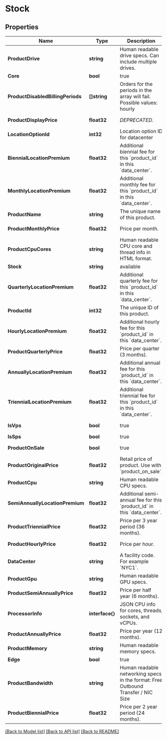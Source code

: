 # Stock

## Properties
Name | Type | Description | Notes
------------ | ------------- | ------------- | -------------
**ProductDrive** | **string** | Human readable drive specs. Can include multiple drives. | [optional] [default to null]
**Core** | **bool** | true|false if core site. | [optional] [default to null]
**ProductDisabledBillingPeriods** | **[]string** | Orders for the periods in the array will fail. Possible values: hourly|monthly|quarterly|semi-annually|biennial|triennial | [optional] [default to null]
**ProductDisplayPrice** | **float32** | *DEPRECATED*. | [optional] [default to null]
**LocationOptionId** | **int32** | Location option ID for datacenter | [optional] [default to null]
**BiennialLocationPremium** | **float32** | Additional biennial fee for this &#x60;product_id&#x60; in this &#x60;data_center&#x60;. | [optional] [default to null]
**MonthlyLocationPremium** | **float32** | Additional monthly fee for this &#x60;product_id&#x60; in this &#x60;data_center&#x60;. | [optional] [default to null]
**ProductName** | **string** | The unique name of this product. | [optional] [default to null]
**ProductMonthlyPrice** | **float32** | Price per month. | [optional] [default to null]
**ProductCpuCores** | **string** | Human readable CPU core and thread info in HTML format. | [optional] [default to null]
**Stock** | **string** | available|limited|unavailable. Limited denotes minimal stock. | [optional] [default to null]
**QuarterlyLocationPremium** | **float32** | Additional quarterly fee for this &#x60;product_id&#x60; in this &#x60;data_center&#x60;. | [optional] [default to null]
**ProductId** | **int32** | The unique ID of this product. | [optional] [default to null]
**HourlyLocationPremium** | **float32** | Additional hourly fee for this &#x60;product_id&#x60; in this &#x60;data_center&#x60;. | [optional] [default to null]
**ProductQuarterlyPrice** | **float32** | Price per quarter (3 months). | [optional] [default to null]
**AnnuallyLocationPremium** | **float32** | Additional annual fee for this &#x60;product_id&#x60; in this &#x60;data_center&#x60;. | [optional] [default to null]
**TriennialLocationPremium** | **float32** | Additional triennial fee for this &#x60;product_id&#x60; in this &#x60;data_center&#x60;. | [optional] [default to null]
**IsVps** | **bool** | true|false. If SPS product is VPS type | [optional] [default to null]
**IsSps** | **bool** | true|false. If product is SPS | [optional] [default to null]
**ProductOnSale** | **bool** | true|false. Use with &#x60;product_original_price&#x60;. | [optional] [default to null]
**ProductOriginalPrice** | **float32** | Retail price of product. Use with &#x60;product_on_sale&#x60;. | [optional] [default to null]
**ProductCpu** | **string** | Human readable CPU specs. | [optional] [default to null]
**SemiAnnuallyLocationPremium** | **float32** | Additional semi-annual fee for this &#x60;product_id&#x60; in this &#x60;data_center&#x60;. | [optional] [default to null]
**ProductTriennialPrice** | **float32** | Price per 3 year period (36 months). | [optional] [default to null]
**ProductHourlyPrice** | **float32** | Price per hour. | [optional] [default to null]
**DataCenter** | **string** | A facility code. For example &#x60;NYC1&#x60;. | [optional] [default to null]
**ProductGpu** | **string** | Human readable GPU specs. | [optional] [default to null]
**ProductSemiAnnuallyPrice** | **float32** | Price per half year (6 months). | [optional] [default to null]
**ProcessorInfo** | **interface{}** | JSON CPU info for cores, threads, sockets, and vCPUs. | [optional] [default to null]
**ProductAnnuallyPrice** | **float32** | Price per year (12 months). | [optional] [default to null]
**ProductMemory** | **string** | Human readable memory specs. | [optional] [default to null]
**Edge** | **bool** | true|false if edge site. | [optional] [default to null]
**ProductBandwidth** | **string** | Human readable networking specs in the format: Free Outbound Transfer / NIC Size | [optional] [default to null]
**ProductBiennialPrice** | **float32** | Price per 2 year period (24 months). | [optional] [default to null]

[[Back to Model list]](../README.md#documentation-for-models) [[Back to API list]](../README.md#documentation-for-api-endpoints) [[Back to README]](../README.md)


